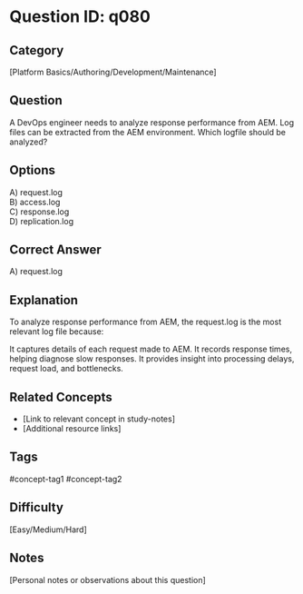 # Question ID: q080

## Category
[Platform Basics/Authoring/Development/Maintenance]

## Question
A DevOps engineer needs to analyze response performance from AEM. Log files can be extracted from the AEM environment.
Which logfile should be analyzed?

## Options
A) request.log  <br /> 
B) access.log  <br /> 
C) response.log  <br /> 
D) replication.log  <br /> 

## Correct Answer
A) request.log 

## Explanation
To analyze response performance from AEM, the request.log is the most relevant log file because:

It captures details of each request made to AEM.
It records response times, helping diagnose slow responses.
It provides insight into processing delays, request load, and bottlenecks.

## Related Concepts
- [Link to relevant concept in study-notes]
- [Additional resource links]

## Tags
#concept-tag1 #concept-tag2

## Difficulty
[Easy/Medium/Hard]

## Notes
[Personal notes or observations about this question]